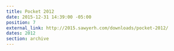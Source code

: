 ```yaml
---
title: Pocket 2012
date: 2015-12-31 14:39:00 -05:00
position: 7
external_link: http://2015.sawyerh.com/downloads/pocket-2012/
dates: 2012
section: archive
---
```


